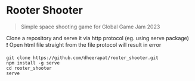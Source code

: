 # Rooter Shooter

>Simple space shooting game for Global Game Jam 2023

Clone a repository and serve it via http protocol (eg. using serve package)  
:exclamation: Open html file straight from the file protocol will result in error

```
git clone https://github.com/dheerapat/rooter_shooter.git
npm install -g serve
cd rooter_shooter
serve
```
